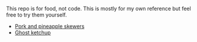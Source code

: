 This repo is for food, not code. This is mostly for my own reference but feel free to try them yourself.

* [Pork and pineapple skewers](pork-and-pineapple-skewers.md)
* [Ghost ketchup](ghost-ketchup.md)
